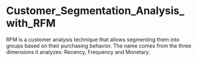 # Customer_Segmentation_Analysis_with_RFM
RFM is a customer analysis technique that allows segmenting them into groups based on their purchasing behavior. The name comes from the three dimensions it analyzes: Recency, Frequency and Monetary.
